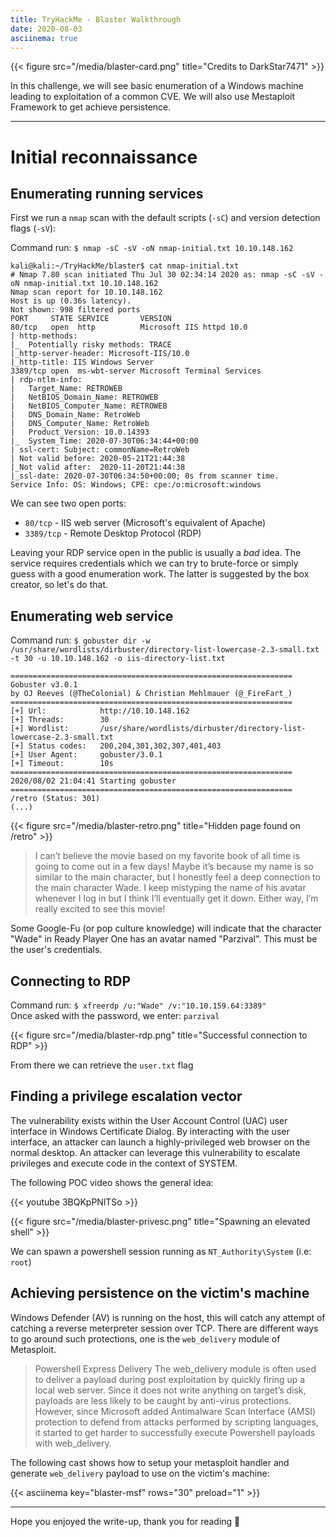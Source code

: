 ```yaml
---
title: TryHackMe - Blaster Walkthrough
date: 2020-08-03
asciinema: true
---
```


{{< figure src="/media/blaster-card.png"  title="Credits to DarkStar7471" >}}

In this challenge, we will see basic enumeration of a Windows machine leading to exploitation of a common CVE. We will also use Mestaploit Framework to get achieve persistence.

---

# Initial reconnaissance

## Enumerating running services

First we run a `nmap` scan with the default scripts (`-sC`) and version detection flags (`-sV`):

Command run: `$ nmap -sC -sV -oN nmap-initial.txt 10.10.148.162`

```
kali@kali:~/TryHackMe/blaster$ cat nmap-initial.txt 
# Nmap 7.80 scan initiated Thu Jul 30 02:34:14 2020 as: nmap -sC -sV -oN nmap-initial.txt 10.10.148.162
Nmap scan report for 10.10.148.162
Host is up (0.36s latency).
Not shown: 998 filtered ports
PORT     STATE SERVICE       VERSION
80/tcp   open  http          Microsoft IIS httpd 10.0
| http-methods: 
|_  Potentially risky methods: TRACE
|_http-server-header: Microsoft-IIS/10.0
|_http-title: IIS Windows Server
3389/tcp open  ms-wbt-server Microsoft Terminal Services
| rdp-ntlm-info: 
|   Target_Name: RETROWEB
|   NetBIOS_Domain_Name: RETROWEB
|   NetBIOS_Computer_Name: RETROWEB
|   DNS_Domain_Name: RetroWeb
|   DNS_Computer_Name: RetroWeb
|   Product_Version: 10.0.14393
|_  System_Time: 2020-07-30T06:34:44+00:00
| ssl-cert: Subject: commonName=RetroWeb
| Not valid before: 2020-05-21T21:44:38
|_Not valid after:  2020-11-20T21:44:38
|_ssl-date: 2020-07-30T06:34:50+00:00; 0s from scanner time.
Service Info: OS: Windows; CPE: cpe:/o:microsoft:windows
```

We can see two open ports:

- `80/tcp` - IIS web server (Microsoft's equivalent of Apache)
- `3389/tcp` - Remote Desktop Protocol (RDP)

Leaving your RDP service open in the public is usually a *bad* idea. The service requires credentials which we can try to brute-force or simply guess with a good enumeration work. The latter is suggested by the box creator, so let's do that.

## Enumerating web service

Command run: `$ gobuster dir -w /usr/share/wordlists/dirbuster/directory-list-lowercase-2.3-small.txt -t 30 -u 10.10.148.162 -o iis-directory-list.txt`

```
===============================================================
Gobuster v3.0.1
by OJ Reeves (@TheColonial) & Christian Mehlmauer (@_FireFart_)
===============================================================
[+] Url:            http://10.10.148.162
[+] Threads:        30
[+] Wordlist:       /usr/share/wordlists/dirbuster/directory-list-lowercase-2.3-small.txt
[+] Status codes:   200,204,301,302,307,401,403
[+] User Agent:     gobuster/3.0.1
[+] Timeout:        10s
===============================================================
2020/08/02 21:04:41 Starting gobuster
===============================================================
/retro (Status: 301)
(...)
```

{{< figure src="/media/blaster-retro.png"  title="Hidden page found on /retro" >}}

>I can’t believe the movie based on my favorite book of all time is going to come out in a few days! Maybe it’s because my name is so similar to the main character, but I honestly feel a deep connection to the main character Wade. I keep mistyping the name of his avatar whenever I log in but I think I’ll eventually get it down. Either way, I’m really excited to see this movie! 

Some Google-Fu (or pop culture knowledge) will indicate that the character "Wade" in Ready Player One has an avatar named "Parzival". This must be the user's credentials.

## Connecting to RDP

Command run: `$ xfreerdp /u:"Wade" /v:"10.10.159.64:3389"`  
Once asked with the password, we enter: `parzival` 

{{< figure src="/media/blaster-rdp.png"  title="Successful connection to RDP" >}}

From there we can retrieve the `user.txt` flag

## Finding a privilege escalation vector

The vulnerability exists within the User Account Control (UAC) user interface in Windows Certificate Dialog. By interacting with the user interface, an attacker can launch a highly-privileged web browser on the normal desktop. An attacker can leverage this vulnerability to escalate privileges and execute code in the context of SYSTEM.

The following POC video shows the general idea:

{{< youtube 3BQKpPNlTSo >}}

{{< figure src="/media/blaster-privesc.png"  title="Spawning an elevated shell" >}}

We can spawn a powershell session running as `NT_Authority\System` (i.e: `root`)

## Achieving persistence on the victim's machine

Windows Defender (AV) is running on the host, this will catch any attempt of catching a reverse meterpreter session over TCP. There are different ways to go around such protections, one is the `web_delivery` module of Metasploit.

>Powershell Express Delivery
The web_delivery module is often used to deliver a payload during post exploitation by quickly firing up a local web server. Since it does not write anything on target’s disk, payloads are less likely to be caught by anti-virus protections. However, since Microsoft added Antimalware Scan Interface (AMSI) protection to defend from attacks performed by scripting languages, it started to get harder to successfully execute Powershell payloads with web_delivery.

The following cast shows how to setup your metasploit handler and generate `web_delivery` payload to use on the victim's machine:

{{< asciinema key="blaster-msf" rows="30" preload="1" >}}

---

Hope you enjoyed the write-up, thank you for reading 👏
